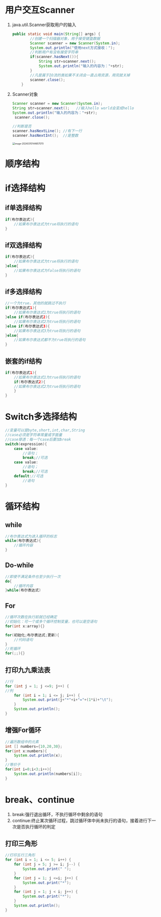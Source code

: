 # 用户交互Scanner

1. java.util.Scanner获取用户的输入

   ```java
   public static void main(String[] args) {
           //创建一个扫描器对象，用于接受键盘数据
           Scanner scanner = new Scanner(System.in);
           System.out.println("使用next方式接收：");
           //判断用户有没有接受字符串
           if(scanner.hasNext()){
               String str=scanner.next();
               System.out.println("输入的内容为："+str);
           }
           //凡是属于IO流的类如果不关闭会一直占用资源，用完就关掉
           scanner.close();
       }
   ```

2. Scanner对象

   ```java
   Scanner scanner = new Scanner(System.in);
   String str=scanner.next();	//输入hello world会变成hello
   System.out.println("输入的内容为："+str);
    scanner.close();
   
   //判断是否
   scanner.hasNextLine(); //有下一行
   scanner.hasNextInt();  //是整数
   ```

   <img src="https://img2023.cnblogs.com/blog/3406637/202403/3406637-20240313125525281-1714945654.png" alt="image-20240310144657070" style="zoom:50%;" />

# 顺序结构

# if选择结构

## if单选择结构

```java
if(布尔表达式){
    //如果布尔表达式为true将执行的语句
}
```

## if双选择结构

```java
if(布尔表达式){
    //如果布尔表达式为true将执行的语句
}else{
    //如果布尔表达式为false将执行的语句
}
```

## if多选择结构

```java
//一个为true，其他的就跳过不执行
if(布尔表达式1){
    //如果布尔表达式1为true将执行的语句
}else if(布尔表达式2){
    //如果布尔表达式2为true将执行的语句
}else if(布尔表达式3){
    //如果布尔表达式3为true将执行的语句
}else{
    //如果布尔表达式都不为true将执行的语句
}
```

## 嵌套的if结构

```java
if(布尔表达式1){
    //如果布尔表达式1为true将执行的语句
    if(布尔表达式2){
    //如果布尔表达式2为true将执行的语句 
	}
}
```

# Switch多选择结构

```java
//变量可以是byte,short,int,char,String
//case必须是字符串常量或字面量
//case穿透：每一个case后要加break
switch(expression){
    case value:
        //语句；
        break;//可选
    case value:
        //语句；
        break;//可选
    default://可选
        //语句
}
```

# 循环结构

## while 

```java
//布尔表达式为进入循环的标志
while(布尔表达式){
    //循环内容
}
```

## Do-while  

```java
//即使不满足条件也至少执行一次
do{
    //循环内容
}while(布尔表达式)
```

## For 

```java
//循环次数在执行前就已经确定
//初始化：可一个或多个循环控制变量，也可以是空语句
for(int x:array){}

for(初始化;布尔表达式;更新){
    //代码语句
}
//死循环
for(;;){}
```

## 打印九九乘法表 

```java
//行
for (int j = 1; j <=9; j++) {
//列
	for (int i = 1; i <= j; i++) {
    	System.out.print(j+"*"+i+"="+(1*i)+"\t");
	}
    System.out.println();
}
```

## 增强For循环 

```java
//遍历数组中的元素
int [] numbers={10,20,30};
for(int x:numbers){
    System.out.println(x);
}
//等价于
for(int i=0;i<3;i++){
    System.out.println(numbers[i]);
}
```

# break、continue 

1. break:强行退出循环，不执行循环中剩余的语句
2. continue:终止某次循环过程，跳过循环体中尚未执行的语句，接着进行下一次是否执行循环的判定

## 打印三角形

```java
//打印五行三角形
for (int i = 1; i <= 5; i++) {
    for (int j = 5; j >= i; j--) {
        System.out.print(" ");
    }
    for (int j = 1; j <=i; j++) {
        System.out.print("*");
    }
    for (int j = 1; j < i; j++) {
        System.out.print("*");
    }
    System.out.println();
}
```

# 
